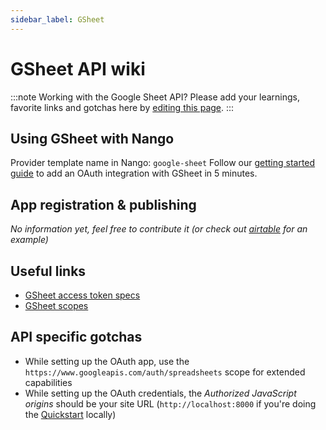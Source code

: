 ```yaml
---
sidebar_label: GSheet
---
```


# GSheet API wiki

:::note Working with the Google Sheet API?
Please add your learnings, favorite links and gotchas here by [editing this page](https://github.com/nangohq/nango/tree/master/docs/docs/providers/google-sheet.md).
:::

## Using GSheet with Nango

Provider template name in Nango: `google-sheet`
Follow our [getting started guide](../reference/guide.md) to add an OAuth integration with GSheet in 5 minutes.

## App registration & publishing

_No information yet, feel free to contribute it (or check out [airtable](airtable.md) for an example)_

## Useful links

-   [GSheet access token specs](https://cloud.google.com/iam/docs/reference/sts/rest/v1/TopLevel/token#response-body)
-   [GSheet scopes](https://developers.google.com/identity/protocols/oauth2/scopes)

## API specific gotchas

-   While setting up the OAuth app, use the `https://www.googleapis.com/auth/spreadsheets` scope for extended capabilities
-   While setting up the OAuth credentials, the _Authorized JavaScript origins_ should be your site URL (`http://localhost:8000` if you're doing the [Quickstart](../quickstart.md) locally)
